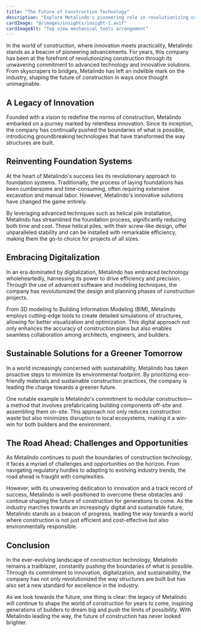 ```yaml
---
title: "The Future of Construction Technology"
description: "Explore Metalindo's pioneering role in revolutionizing construction through advanced technology and innovative solutions."
cardImage: "@/images/insights/insight-1.avif"
cardImageAlt: "Top view mechanical tools arrangement"
---
```


In the world of construction, where innovation meets practicality, Metalindo stands as a beacon of pioneering advancements. For years, this company has been at the forefront of revolutionizing construction through its unwavering commitment to advanced technology and innovative solutions. From skyscrapers to bridges, Metalindo has left an indelible mark on the industry, shaping the future of construction in ways once thought unimaginable.

## A Legacy of Innovation

Founded with a vision to redefine the norms of construction, Metalindo embarked on a journey marked by relentless innovation. Since its inception, the company has continually pushed the boundaries of what is possible, introducing groundbreaking technologies that have transformed the way structures are built.

## Reinventing Foundation Systems

At the heart of Metalindo's success lies its revolutionary approach to foundation systems. Traditionally, the process of laying foundations has been cumbersome and time-consuming, often requiring extensive excavation and manual labor. However, Metalindo's innovative solutions have changed the game entirely.

By leveraging advanced techniques such as helical pile installation, Metalindo has streamlined the foundation process, significantly reducing both time and cost. These helical piles, with their screw-like design, offer unparalleled stability and can be installed with remarkable efficiency, making them the go-to choice for projects of all sizes.

## Embracing Digitalization

In an era dominated by digitalization, Metalindo has embraced technology wholeheartedly, harnessing its power to drive efficiency and precision. Through the use of advanced software and modeling techniques, the company has revolutionized the design and planning phases of construction projects.

From 3D modeling to Building Information Modeling (BIM), Metalindo employs cutting-edge tools to create detailed simulations of structures, allowing for better visualization and optimization. This digital approach not only enhances the accuracy of construction plans but also enables seamless collaboration among architects, engineers, and builders.

## Sustainable Solutions for a Greener Tomorrow

In a world increasingly concerned with sustainability, Metalindo has taken proactive steps to minimize its environmental footprint. By prioritizing eco-friendly materials and sustainable construction practices, the company is leading the charge towards a greener future.

One notable example is Metalindo's commitment to modular construction—a method that involves prefabricating building components off-site and assembling them on-site. This approach not only reduces construction waste but also minimizes disruption to local ecosystems, making it a win-win for both builders and the environment.

## The Road Ahead: Challenges and Opportunities

As Metalindo continues to push the boundaries of construction technology, it faces a myriad of challenges and opportunities on the horizon. From navigating regulatory hurdles to adapting to evolving industry trends, the road ahead is fraught with complexities.

However, with its unwavering dedication to innovation and a track record of success, Metalindo is well-positioned to overcome these obstacles and continue shaping the future of construction for generations to come. As the industry marches towards an increasingly digital and sustainable future, Metalindo stands as a beacon of progress, leading the way towards a world where construction is not just efficient and cost-effective but also environmentally responsible.

## Conclusion

In the ever-evolving landscape of construction technology, Metalindo remains a trailblazer, constantly pushing the boundaries of what is possible. Through its commitment to innovation, digitalization, and sustainability, the company has not only revolutionized the way structures are built but has also set a new standard for excellence in the industry.

As we look towards the future, one thing is clear: the legacy of Metalindo will continue to shape the world of construction for years to come, inspiring generations of builders to dream big and push the limits of possibility. With Metalindo leading the way, the future of construction has never looked brighter.
